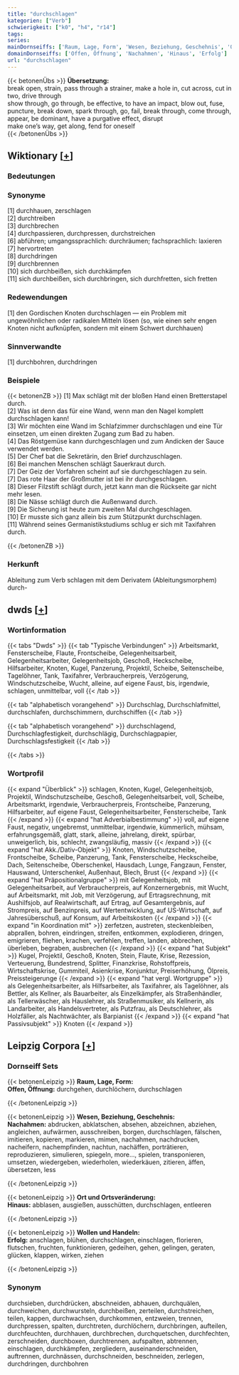 ```yaml
---
title: "durchschlagen"
kategorien: ["Verb"]
schwierigkeit: ["k0", "h4", "r14"]
tags:
series:
mainDornseiffs: ['Raum, Lage, Form', 'Wesen, Beziehung, Geschehnis', 'Ort und Ortsveränderung', 'Wollen und Handeln']
domainDornseiffs: ['Offen, Öffnung', 'Nachahmen', 'Hinaus', 'Erfolg']
url: "durchschlagen"
---
```


{{< betonenÜbs >}}
**Übersetzung:**  
break open, strain, pass  through a strainer, make a hole in, cut across, cut  in two, drive  through  
show through, go  through, be effective, to have an impact, blow out, fuse, puncture, break down, spark through, go, fail, break through, come  through, appear, be dominant, have a purgative  effect, disrupt  
make one’s way, get along, fend for oneself  
{{< /betonenÜbs >}}

## Wiktionary [[+](https://de.wiktionary.org/wiki/durchschlagen)]

### Bedeutungen

### Synonyme
[1] durchhauen, zerschlagen  
[2] durchtreiben  
[3] durchbrechen  
[4] durchpassieren, durchpressen, durchstreichen  
[6] abführen; umgangssprachlich: durchräumen; fachsprachlich: laxieren  
[7] hervortreten  
[8] durchdringen  
[9] durchbrennen  
[10] sich durchbeißen, sich durchkämpfen  
[11] sich durchbeißen, sich durchbringen, sich durchfretten, sich fretten  

### Redewendungen
[1] den Gordischen Knoten durchschlagen — ein Problem mit ungewöhnlichen oder radikalen Mitteln lösen (so, wie einen sehr engen Knoten nicht aufknüpfen, sondern mit einem Schwert durchhauen)  

### Sinnverwandte
[1] durchbohren, durchdringen  

### Beispiele
{{< betonenZB >}}
[1] Max schlägt mit der bloßen Hand einen Bretterstapel durch.  
[2] Was ist denn das für eine Wand, wenn man den Nagel komplett durchschlagen kann!  
[3] Wir möchten eine Wand im Schlafzimmer durchschlagen und eine Tür einsetzen, um einen direkten Zugang zum Bad zu haben.  
[4] Das Röstgemüse kann durchgeschlagen und zum Andicken der Sauce verwendet werden.  
[5] Der Chef bat die Sekretärin, den Brief durchzuschlagen.  
[6] Bei manchen Menschen schlägt Sauerkraut durch.  
[7] Der Geiz der Vorfahren scheint auf sie durchgeschlagen zu sein.  
[7] Das rote Haar der Großmutter ist bei ihr durchgeschlagen.  
[8] Dieser Filzstift schlägt durch, jetzt kann man die Rückseite gar nicht mehr lesen.  
[8] Die Nässe schlägt durch die Außenwand durch.  
[9] Die Sicherung ist heute zum zweiten Mal durchgeschlagen.  
[10] Er musste sich ganz allein bis zum Stützpunkt durchschlagen.  
[11] Während seines Germanistikstudiums schlug er sich mit Taxifahren durch.  

{{< /betonenZB >}}
### Herkunft
Ableitung zum Verb schlagen mit dem Derivatem (Ableitungsmorphem) durch-  



## dwds [[+](https://www.dwds.de/wb/durchschlagen)]

### Wortinformation
{{< tabs "Dwds" >}}
{{< tab "Typische Verbindungen" >}}
Arbeitsmarkt, Fensterscheibe, Flaute, Frontscheibe, Gelegenheitsarbeit, Gelegenheitsarbeiter, Gelegenheitsjob, Geschoß, Heckscheibe, Hilfsarbeiter, Knoten, Kugel, Panzerung, Projektil, Scheibe, Seitenscheibe, Tagelöhner, Tank, Taxifahrer, Verbraucherpreis, Verzögerung, Windschutzscheibe, Wucht, alleine, auf eigene Faust, bis, irgendwie, schlagen, unmittelbar, voll
{{< /tab >}}

{{< tab "alphabetisch vorangehend" >}}
Durchschlag, Durchschlafmittel, durchschlafen, durchschimmern, durchschiffen
{{< /tab >}}

{{< tab "alphabetisch vorangehend" >}}
durchschlagend, Durchschlagfestigkeit, durchschlägig, Durchschlagpapier, Durchschlagsfestigkeit
{{< /tab >}}

{{< /tabs >}}

### Wortprofil
{{< expand "Überblick" >}} schlagen, Knoten, Kugel, Gelegenheitsjob, Projektil, Windschutzscheibe, Geschoß, Gelegenheitsarbeit, voll, Scheibe, Arbeitsmarkt, irgendwie, Verbraucherpreis, Frontscheibe, Panzerung, Hilfsarbeiter, auf eigene Faust, Gelegenheitsarbeiter, Fensterscheibe, Tank {{< /expand >}}
{{< expand "hat Adverbialbestimmung" >}} voll, auf eigene Faust, negativ, ungebremst, unmittelbar, irgendwie, kümmerlich, mühsam, erfahrungsgemäß, glatt, stark, alleine, jahrelang, direkt, spürbar, unweigerlich, bis, schlecht, zwangsläufig, massiv {{< /expand >}}
{{< expand "hat Akk./Dativ-Objekt" >}} Knoten, Windschutzscheibe, Frontscheibe, Scheibe, Panzerung, Tank, Fensterscheibe, Heckscheibe, Dach, Seitenscheibe, Oberschenkel, Hausdach, Lunge, Fangzaun, Fenster, Hauswand, Unterschenkel, Außenhaut, Blech, Brust {{< /expand >}}
{{< expand "hat Präpositionalgruppe" >}} mit Gelegenheitsjob, mit Gelegenheitsarbeit, auf Verbraucherpreis, auf Konzernergebnis, mit Wucht, auf Arbeitsmarkt, mit Job, mit Verzögerung, auf Ertragsrechnung, mit Aushilfsjob, auf Realwirtschaft, auf Ertrag, auf Gesamtergebnis, auf Strompreis, auf Benzinpreis, auf Wertentwicklung, auf US-Wirtschaft, auf Jahresüberschuß, auf Konsum, auf Arbeitskosten {{< /expand >}}
{{< expand "in Koordination mit" >}} zerfetzen, austreten, steckenbleiben, abprallen, bohren, eindringen, streifen, entkommen, explodieren, dringen, emigrieren, fliehen, krachen, verfehlen, treffen, landen, abbrechen, überleben, begraben, ausbrechen {{< /expand >}}
{{< expand "hat Subjekt" >}} Kugel, Projektil, Geschoß, Knoten, Stein, Flaute, Krise, Rezession, Verteuerung, Bundestrend, Splitter, Finanzkrise, Rohstoffpreis, Wirtschaftskrise, Gummiteil, Asienkrise, Konjunktur, Preiserhöhung, Ölpreis, Preissteigerunge {{< /expand >}}
{{< expand "hat vergl. Wortgruppe" >}} als Gelegenheitsarbeiter, als Hilfsarbeiter, als Taxifahrer, als Tagelöhner, als Bettler, als Kellner, als Bauarbeiter, als Einzelkämpfer, als Straßenhändler, als Tellerwäscher, als Hauslehrer, als Straßenmusiker, als Kellnerin, als Landarbeiter, als Handelsvertreter, als Putzfrau, als Deutschlehrer, als Holzfäller, als Nachtwächter, als Barpianist {{< /expand >}}
{{< expand "hat Passivsubjekt" >}} Knoten {{< /expand >}}

## Leipzig Corpora [[+](https://corpora.uni-leipzig.de/en/res?word=durchschlagen&corpusId=deu_newscrawl-public_2018)]

### Dornseiff Sets
{{< betonenLeipzig >}}
**Raum, Lage, Form:**  
**Offen, Öffnung:** durchgehen, durchlöchern, durchschlagen  

{{< /betonenLeipzig >}}


{{< betonenLeipzig >}}
**Wesen, Beziehung, Geschehnis:**  
**Nachahmen:** abdrucken, abklatschen, absehen, abzeichnen, abziehen, angleichen, aufwärmen, ausschreiben, borgen, durchschlagen, fälschen, imitieren, kopieren, markieren, mimen, nachahmen, nachdrucken, nacheifern, nachempfinden, nachtun, nachäffen, porträtieren, reproduzieren, simulieren, spiegeln, more..., spielen, transponieren, umsetzen, wiedergeben, wiederholen, wiederkäuen, zitieren, äffen, übersetzen, less  

{{< /betonenLeipzig >}}


{{< betonenLeipzig >}}
**Ort und Ortsveränderung:**  
**Hinaus:** abblasen, ausgießen, ausschütten, durchschlagen, entleeren  

{{< /betonenLeipzig >}}


{{< betonenLeipzig >}}
**Wollen und Handeln:**  
**Erfolg:** anschlagen, blühen, durchschlagen, einschlagen, florieren, flutschen, fruchten, funktionieren, gedeihen, gehen, gelingen, geraten, glücken, klappen, wirken, ziehen  

{{< /betonenLeipzig >}}

### Synonym
durchsieben, durchdrücken, abschneiden, abhauen, durchquälen, durchweichen, durchwursteln, durchbeißen, zerteilen, durchstreichen, teilen, kappen, durchwachsen, durchkommen, entzweien, trennen, durchpressen, spalten, durchtreten, durchlöchern, durchbringen, aufteilen, durchfeuchten, durchhauen, durchbrechen, durchquetschen, durchfechten, zerschneiden, durchboxen, durchtrennen, aufspalten, abtrennen, einschlagen, durchkämpfen, zergliedern, auseinanderschneiden, auftrennen, durchnässen, durchschneiden, beschneiden, zerlegen, durchdringen, durchbohren

